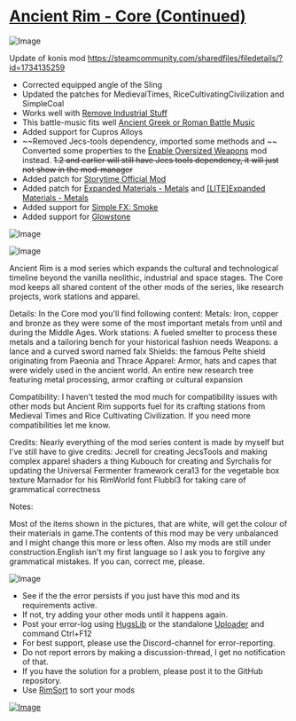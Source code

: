# [Ancient Rim - Core (Continued)](https://steamcommunity.com/sharedfiles/filedetails/?id=2458180650)

![Image](https://i.imgur.com/buuPQel.png)

Update of konis mod
https://steamcommunity.com/sharedfiles/filedetails/?id=1734135259

- Corrected equipped angle of the Sling
- Updated the patches for MedievalTimes, RiceCultivatingCivilization and SimpleCoal
- Works well with [Remove Industrial Stuff](https://steamcommunity.com/sharedfiles/filedetails/?id=2294378964)
- This battle-music fits well [ Ancient Greek or Roman Battle Music]( https://steamcommunity.com/sharedfiles/filedetails/?id=1762064072)
- Added support for Cupros Alloys
- ~~Removed Jecs-tools dependency, imported some methods and ~~ Converted some properties to the [Enable Oversized Weapons](https://steamcommunity.com/sharedfiles/filedetails/?id=2543371889) mod instead. ~~1.2 and earlier will still have Jecs tools dependency, it will just not show in the mod-manager~~
- Added patch for [Storytime Official Mod](https://steamcommunity.com/sharedfiles/filedetails/?id=2411541093)
- Added patch for [Expanded Materials - Metals](https://steamcommunity.com/sharedfiles/filedetails/?id=2259837114) and [[LITE]Expanded Materials - Metals](https://steamcommunity.com/sharedfiles/filedetails/?id=2434786884)
- Added support for [Simple FX: Smoke](https://steamcommunity.com/sharedfiles/filedetails/?id=2574489704)
- Added support for [Glowstone](https://steamcommunity.com/sharedfiles/filedetails/?id=1545160307)

![Image](https://i.imgur.com/pufA0kM.png)
	
![Image](https://i.imgur.com/Z4GOv8H.png)

Ancient Rim is a mod series which expands the cultural and technological timeline beyond the vanilla neolithic, industrial and space stages.
The Core mod keeps all shared content of the other mods of the series, like research projects, work stations and apparel.

Details:
In the Core mod you'll find following content:
Metals: Iron, copper and bronze as they were some of the most important metals from until and during the Middle Ages.
Work stations: A fueled smelter to process these metals and a tailoring bench for your historical fashion needs
Weapons: a lance and a curved sword named falx
Shields: the famous Pelte shield originating from Paeonia and Thrace
Apparel: Armor, hats and capes that were widely used in the ancient world.
An entire new research tree featuring metal processing, armor crafting or cultural expansion

Compatibility:
I haven't tested the mod much for compatibility issues with other mods but Ancient Rim supports fuel for its crafting stations from Medieval Times and Rice Cultivating Civilization. If you need more compatibilities let me know.

Credits:
Nearly everything of the mod series content is made by myself but I've still have to give credits:
Jecrell for creating JecsTools and making complex apparel shaders a thing 
Kubouch for creating and Syrchalis for updating the Universal Fermenter framework
cera13 for the vegetable box texture
Marnador for his RimWorld font
Flubbl3 for taking care of grammatical correctness

Notes:

Most of the items shown in the pictures, that are white, will get the colour of their materials in game.The contents of this mod may be very unbalanced and I might change this more or less often. Also my mods are still under construction.English isn't my first language so I ask you to forgive any grammatical mistakes. If you can, correct me, please.

![Image](https://i.imgur.com/PwoNOj4.png)



-  See if the the error persists if you just have this mod and its requirements active.
-  If not, try adding your other mods until it happens again.
-  Post your error-log using [HugsLib](https://steamcommunity.com/workshop/filedetails/?id=818773962) or the standalone [Uploader](https://steamcommunity.com/sharedfiles/filedetails/?id=2873415404) and command Ctrl+F12
-  For best support, please use the Discord-channel for error-reporting.
-  Do not report errors by making a discussion-thread, I get no notification of that.
-  If you have the solution for a problem, please post it to the GitHub repository.
-  Use [RimSort](https://github.com/RimSort/RimSort/releases/latest) to sort your mods



[![Image](https://img.shields.io/github/v/release/emipa606/AncientRimCore?label=latest%20version&style=plastic&color=9f1111&labelColor=black)](https://steamcommunity.com/sharedfiles/filedetails/changelog/2458180650)

